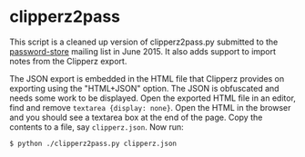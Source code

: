 # clipperz2pass

This script is a cleaned up version of clipperz2pass.py submitted to the [password-store](https://lists.zx2c4.com/pipermail/password-store/2015-June/001584.html) mailing list in June 2015. It also adds support to import notes from the Clipperz export.

The JSON export is embedded in the HTML file that Clipperz provides on exporting using the "HTML+JSON" option. The JSON is obfuscated and needs some work to be displayed. Open the exported HTML file in an editor, find and remove `textarea {display: none}`. Open the HTML in the browser and you should see a textarea box at the end of the page. Copy the contents to a file, say `clipperz.json`. Now run:

`$ python ./clipperz2pass.py clipperz.json`

